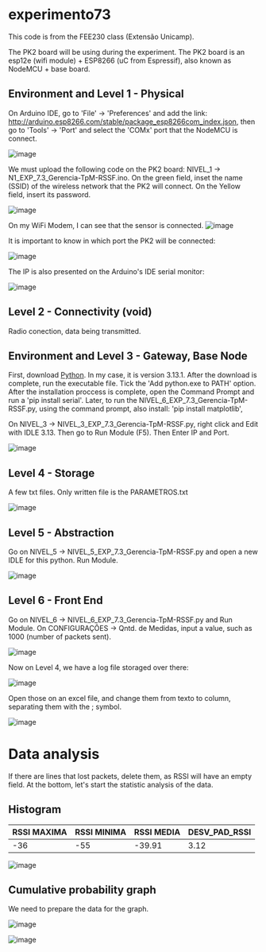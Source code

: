 # experimento73
This code is from the FEE230 class (Extensão Unicamp).

The PK2 board will be using during the experiment. The PK2 board is an esp12e (wifi module) + ESP8266 (uC from Espressif), also known as NodeMCU + base board.

## Environment and Level 1 - Physical

On Arduino IDE, go to 'File' -> 'Preferences' and add the link: http://arduino.esp8266.com/stable/package_esp8266com_index.json, then go to 'Tools' -> 'Port' and select the 'COMx' port that the NodeMCU is connect.

![image](https://github.com/user-attachments/assets/979b6436-f380-4627-abb8-22e051936825)

We must upload the following code on the PK2 board: NIVEL_1 -> N1_EXP_7.3_Gerencia-TpM-RSSF.ino. On the green field, inset the name (SSID) of the wireless network that the PK2 will connect. On the Yellow field, insert its password.

![image](https://github.com/user-attachments/assets/ea95f477-3d22-4834-9266-7241d483484d)

On my WiFi Modem, I can see that the sensor is connected.
![image](https://github.com/user-attachments/assets/057de21d-8716-4930-a3a8-4ec4c5b03b9e)

It is important to know in which port the PK2 will be connected: 

![image](https://github.com/user-attachments/assets/d35b4837-f5ef-4840-8e72-bcf442b5a19d)

The IP is also presented on the Arduino's IDE serial monitor:

![image](https://github.com/user-attachments/assets/8c2a3ad6-7f41-43c8-8116-acc4213e8682)

## Level 2 - Connectivity (void)

Radio conection, data being transmitted.

## Environment and Level 3 - Gateway, Base Node

First, download [Python](https://www.python.org/downloads/). In my case, it is version 3.13.1. After the download is complete, run the executable file. Tick the 'Add python.exe to PATH' option. After the installation proccess is complete, open the Command Prompt and run a 'pip install serial'.
Later, to run the  NIVEL_6_EXP_7.3_Gerencia-TpM-RSSF.py, using the command prompt, also install: 'pip install matplotlib',

On NIVEL_3 -> NIVEL_3_EXP_7.3_Gerencia-TpM-RSSF.py, right click and Edit with IDLE 3.13. Then go to Run Module (F5). Then Enter IP and Port.

![image](https://github.com/user-attachments/assets/244e8f48-f889-473b-bbd5-5cf93e21d285)

## Level 4 - Storage

A few txt files. Only written file is the PARAMETROS.txt 

![image](https://github.com/user-attachments/assets/540591bf-7952-41dd-8be0-5731b9104190)

## Level 5 - Abstraction

Go on NIVEL_5 -> NIVEL_5_EXP_7.3_Gerencia-TpM-RSSF.py and open a new IDLE for this python. Run Module.

![image](https://github.com/user-attachments/assets/3390133c-b8f3-4517-9119-0c737353c4d9)

## Level 6 - Front End

Go on NIVEL_6 -> NIVEL_6_EXP_7.3_Gerencia-TpM-RSSF.py and Run Module. On CONFIGURAÇÕES -> Qntd. de Medidas, input a value, such as 1000 (number of packets sent).

![image](https://github.com/user-attachments/assets/46245e49-b609-42ca-ae8e-10e5dda31e02)

Now on Level 4, we have a log file storaged over there:

![image](https://github.com/user-attachments/assets/1151fc94-b948-4161-8e32-d22211b23b0b)

Open those on an excel file, and change them from texto to column, separating them with the ; symbol.

![image](https://github.com/user-attachments/assets/895b54f4-9042-41d7-9a1a-9fa47a866ee5)

# Data analysis

If there are lines that lost packets, delete them, as RSSI will have an empty field. At the bottom, let's start the statistic analysis of the data.

## Histogram

| RSSI MAXIMA  | RSSI MINIMA | RSSI MEDIA | DESV_PAD_RSSI |
| ------------- | ------------- |------------- | ------------- |
| -36  | -55  | -39.91  | 3.12 |

![image](https://github.com/user-attachments/assets/4698dea9-e28f-483f-a779-7e21869c16b4)

## Cumulative probability graph

We need to prepare the data for the graph.

![image](https://github.com/user-attachments/assets/16b7bf80-a058-4cbc-8ef4-efbd48f18f05)

![image](https://github.com/user-attachments/assets/c926562a-4956-44fe-b0b2-5181ef97a3f0)

